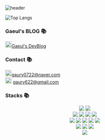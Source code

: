 



![header](https://capsule-render.vercel.app/api?type=rect&fontAlign=60&color=gradient&text=%20%20KimGaeul%20%20&width=1000&fontSize=35&textBg=true&desc=Developer&animation=fadeIn&fontColor=010101&descAlign=30&descAlignY=50&theme=radical)

![Top Langs](https://github-readme-stats.vercel.app/api/top-langs/?username=kgaeul&theme=dark)



### Gaeul's BLOG 📚
<a href="https://autumny.tistory.com/"><img src="https://t1.daumcdn.net/cfile/tistory/9935084A5B9541D014" style="width:20px">Gaeul's DevBlog</a>

### Contact 📚
<img src="https://i.namu.wiki/i/mFNKOpbbejJiDdZ2D23rrqiOZ8EIIDzpayZaU5dp45NIW2KJZna-wFlfh1N0CQ_7lrU1bsUspitFFSTuOByBYw.svg" style="width:20px">gaury0722@naver.com
<br>
<img src="https://cdn.icon-icons.com/icons2/2631/PNG/512/gmail_new_logo_icon_159149.png" style="width:20px"> gaury622@gmail.com

### Stacks 📚
<div align=center> 
  <img src="https://img.shields.io/badge/java-007396?style=for-the-badge&logo=java&logoColor=white"> 
  <img src="https://img.shields.io/badge/python-3776AB?style=for-the-badge&logo=python&logoColor=white"> 
  <br>
  
  <img src="https://img.shields.io/badge/html5-E34F26?style=for-the-badge&logo=html5&logoColor=white"> 
  <img src="https://img.shields.io/badge/css-1572B6?style=for-the-badge&logo=css3&logoColor=white"> 
  <img src="https://img.shields.io/badge/javascript-F7DF1E?style=for-the-badge&logo=javascript&logoColor=black"> 
  <img src="https://img.shields.io/badge/jquery-0769AD?style=for-the-badge&logo=jquery&logoColor=white">
  <br>
  
  <img src="https://img.shields.io/badge/oracle-F80000?style=for-the-badge&logo=oracle&logoColor=white"> 
  <img src="https://img.shields.io/badge/react-61DAFB?style=for-the-badge&logo=react&logoColor=black"> 
  <img src="https://img.shields.io/badge/node.js-339933?style=for-the-badge&logo=Node.js&logoColor=white">

  
  <img src="https://img.shields.io/badge/spring-6DB33F?style=for-the-badge&logo=spring&logoColor=white"> 
  
  <img src="https://img.shields.io/badge/bootstrap-7952B3?style=for-the-badge&logo=bootstrap&logoColor=white">
  <br>

  <img src="https://img.shields.io/badge/linux-FCC624?style=for-the-badge&logo=linux&logoColor=black"> 
  <img src="https://img.shields.io/badge/amazonaws-232F3E?style=for-the-badge&logo=amazonaws&logoColor=white"> 
  <img src="https://img.shields.io/badge/apache tomcat-F8DC75?style=for-the-badge&logo=apachetomcat&logoColor=white">
  <br>
  
  <img src="https://img.shields.io/badge/github-181717?style=for-the-badge&logo=github&logoColor=white">
  <br>
</div>
